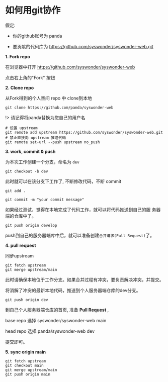 # 如何用git协作

假定:

- 你的github账号为 panda

- 要贡献的代码库为 https://github.com/syswonder/syswonder-web.git

**1. Fork repo**

在浏览器中打开 https://github.com/syswonder/syswonder-web

点击右上角的"Fork" 按钮

**2. Clone repo**

从Fork得到的个人空间 repo 中 clone到本地

```
git clone https://github.com/panda/syswonder-web
```

!> 请记得将panda替换为您自己的用户名


```
# 设置 upstream
git remote add upstream https://github.com/syswonder/syswonder-web.git
# 禁止直接向 upstream 推送代码
git remote set-url --push upstream no_push
```

**3. work, commit & push**

为本次工作创建一个分支，命名为 `dev`

```
git checkout -b dev
```

此时就可以在该分支下工作了, 不断修改代码，不断 commit

```
git add .

git commit -m "your commit message"
```

如果经过测试，觉得在本地完成了代码工作，就可以将代码推送到自己的服
务器端的仓库中了。

```
git push origin develop
```

push到自己的服务器端库中后，就可以准备创建`合并请求(Pull Request)`了。

**4. pull request**

同步upstream

```
git fetch upstream
git merge upstream/main
```

此时请确保本地位于工作分支。如果合并过程有冲突，要负责解决冲突，并提交。

将消解了冲突的最新本地代码，推送到个人服务器端仓库的dev分支。

```
git push origin dev
```

到自己个人服务器端仓库的首页, 准备 **Pull Request** , 

base repo 选择 syswonder/syswonder-web main

head repo 选择 panda/syswonder-web dev

提交即可。

**5. sync origin main**

```
git fetch upstream
git checkout main
git merge upstream/main
git push origin main
```
